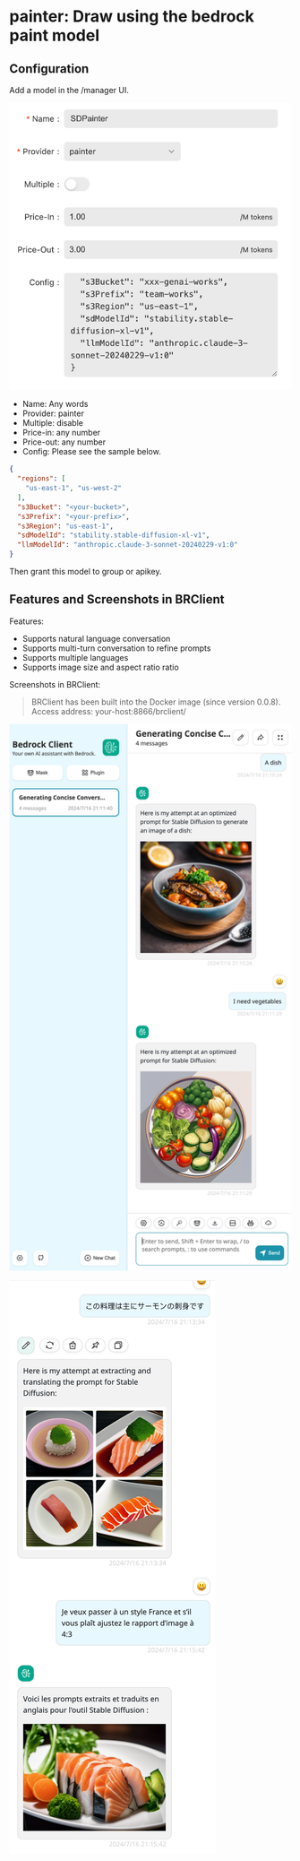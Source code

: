 # painter: Draw using the bedrock paint model

## Configuration

Add a model in the /manager UI.

![config](./screenshots/painter001.jpg)

- Name: Any words
- Provider: painter
- Multiple: disable
- Price-in: any number
- Price-out: any number
- Config: Please see the sample below.

```json
{
  "regions": [
    "us-east-1", "us-west-2"
  ],
  "s3Bucket": "<your-bucket>",
  "s3Prefix": "<your-prefix>",
  "s3Region": "us-east-1",
  "sdModelId": "stability.stable-diffusion-xl-v1",
  "llmModelId": "anthropic.claude-3-sonnet-20240229-v1:0"
}
```

Then grant this model to  group or apikey.

## Features and Screenshots in BRClient

Features:

- Supports natural language conversation
- Supports multi-turn conversation to refine prompts
- Supports multiple languages
- Supports image size and aspect ratio ratio

Screenshots in BRClient:

> BRClient has been built into the Docker image (since version 0.0.8). Access address: your-host:8866/brclient/

![demo dish](./screenshots/demo-dish-1.png)

![demo dish](./screenshots/demo-dish-2.png)

